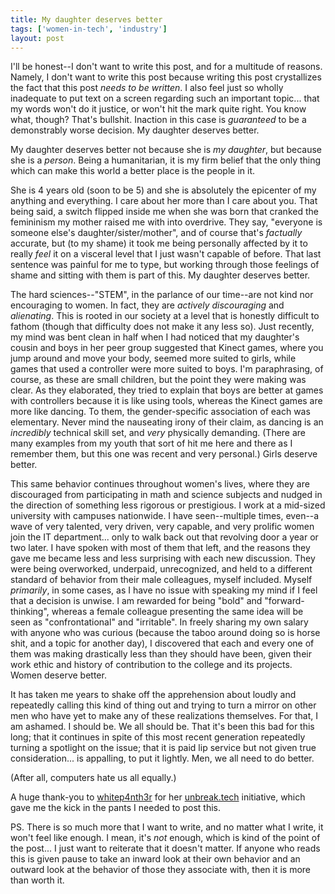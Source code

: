 ```yaml
---
title: My daughter deserves better
tags: ['women-in-tech', 'industry']
layout: post
---
```


I'll be honest--I don't want to write this post, and for a multitude of
reasons. Namely, I don't want to write this post because writing this post
crystallizes the fact that this post _needs to be written_. I also feel just so
wholly inadequate to put text on a screen regarding such an important topic...
that my words won't do it justice, or won't hit the mark quite right. You know
what, though? That's bullshit. Inaction in this case is _guaranteed_ to be a
demonstrably worse decision. My daughter deserves better.

My daughter deserves better not because she is _my daughter_, but because she
is a _person_. Being a humanitarian, it is my firm belief that the only thing
which can make this world a better place is the people in it.

She is 4 years old (soon to be 5) and she is absolutely the epicenter of
my anything and everything. I care about her more than I care about you. That
being said, a switch flipped inside me when she was born that cranked the
femininism my mother raised me with into overdrive. They say, "everyone is
someone else's daughter/sister/mother", and of course that's _factually_
accurate, but (to my shame) it took me being personally affected by it to
really _feel_ it on a visceral level that I just wasn't capable of before. That
last sentence was painful for me to type, but working through those feelings of
shame and sitting with them is part of this. My daughter deserves better.

The hard sciences--"STEM", in the parlance of our time--are not kind nor
encouraging to women. In fact, they are _actively discouraging_ and
_alienating_. This is rooted in our society at a level that is honestly
difficult to fathom (though that difficulty does not make it any less so). Just
recently, my mind was bent clean in half when I had noticed that my daughter's
cousin and boys in her peer group suggested that Kinect games, where you jump
around and move your body, seemed more suited to girls, while games that used a
controller were more suited to boys. I'm paraphrasing, of course, as these are
small children, but the point they were making was clear. As they elaborated,
they tried to explain that boys are better at games with controllers because it
is like using tools, whereas the Kinect games are more like dancing. To them,
the gender-specific association of each was elementary. Never mind the
nauseating irony of their claim, as dancing is an _incredibly_ technical skill
set, and _very_ physically demanding. (There are many examples from my youth
that sort of hit me here and there as I remember them, but this one was recent
and very personal.) Girls deserve better.

This same behavior continues throughout women's lives, where they are
discouraged from participating in math and science subjects and nudged in the
direction of something less rigorous or prestigious. I work at a mid-sized
university with campuses nationwide. I have seen--multiple times, even--a wave
of very talented, very driven, very capable, and very prolific women join the
IT department... only to walk back out that revolving door a year or two later.
I have spoken with most of them that left, and the reasons they gave me became
less and less surprising with each new discussion. They were being overworked,
underpaid, unrecognized, and held to a different standard of behavior from
their male colleagues, myself included. Myself _primarily_, in some cases, as I
have no issue with speaking my mind if I feel that a decision is unwise. I am
rewarded for being "bold" and "forward-thinking", whereas a female colleague
presenting the same idea will be seen as "confrontational" and "irritable". In
freely sharing my own salary with anyone who was curious (because the taboo
around doing so is horse shit, and a topic for another day), I discovered that
each and every one of them was making drastically less than they should have
been, given their work ethic and history of contribution to the college and its
projects. Women deserve better.

It has taken me years to shake off the apprehension about loudly and repeatedly
calling this kind of thing out and trying to turn a mirror on other men who
have yet to make any of these realizations themselves. For that, I am ashamed.
I should be. We all should be. That it's been this bad for this long; that it
continues in spite of this most recent generation repeatedly turning a
spotlight on the issue; that it is paid lip service but not given true
consideration... is appalling, to put it lightly. Men, we all need to do
better.

(After all, computers hate us all equally.)

A huge thank-you to [whitep4nth3r] for her [unbreak.tech] initiative, which
gave me the kick in the pants I needed to post this.

PS. There is so much more that I want to write, and no matter what I write, it
won't feel like enough. I mean, it's _not_ enough, which is kind of the point
of the post... I just want to reiterate that it doesn't matter. If anyone who
reads this is given pause to take an inward look at their own behavior and an
outward look at the behavior of those they associate with, then it is more than
worth it.


[whitep4nth3r]: https://twitter.com/whitep4nth3r
[unbreak.tech]: https://unbreak.tech
